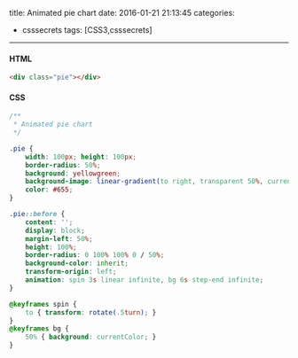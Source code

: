 ﻿title: Animated pie chart
date: 2016-01-21 21:13:45
categories:
- csssecrets
tags: [CSS3,csssecrets]

---

#### **HTML**
``` html
<div class="pie"></div>
```

#### **CSS**
``` css
/**
 * Animated pie chart
 */

.pie {
	width: 100px; height: 100px;
	border-radius: 50%;
	background: yellowgreen;
	background-image: linear-gradient(to right, transparent 50%, currentColor 0);
	color: #655;
}

.pie::before {
	content: '';
	display: block;
	margin-left: 50%;
	height: 100%;
	border-radius: 0 100% 100% 0 / 50%;
	background-color: inherit;
	transform-origin: left;
	animation: spin 3s linear infinite, bg 6s step-end infinite;
}

@keyframes spin {
	to { transform: rotate(.5turn); }
}
@keyframes bg {
	50% { background: currentColor; }
}
```




